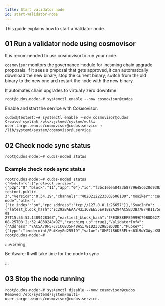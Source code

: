 ```yaml
---
title: Start validator node
id: start-validator-node
---
```


This guide explains how to start a Validator node.

## 01 Run a validator node using cosmovisor

It is recommended to use cosmovisor to run your node. 

`cosmovisor` monitors the governance module for incoming chain upgrade proposals. If it sees a proposal that gets approved, it can automatically download the new binary, stop the current binary, switch from the old binary to the new one and restart the node with the new binary.

It automates chain upgrades to virtually zero downtime. 

```shell
root@cudos-node:~# systemctl enable --now cosmovisor@cudos
```

Enable and start the service with Cosmovisor.

```shell
cudos@testnet:~# systemctl enable --now cosmovisor@cudos
Created symlink /etc/systemd/system/multi-user.target.wants/cosmovisor@cudos.service → /lib/systemd/system/cosmovisor@.service.
```

## 02 Check node sync status

```shell
root@cudos-node:~# cudos-noded status
```

### Example check node sync status

```shell 
root@cudos-node:~# cudos-noded status
{"NodeInfo":{"protocol_version":{"p2p":"8","block":"11","app":"0"},"id":"f3bc1ebea0423b87796d5c620d938a79f7a50c7a","listen_addr":"tcp://0.0.0.0:26656","network":"cudos-testnet-public-3","version":"0.34.19","channels":"40202122233038606100","moniker":"cudos-node","other":{"tx_index":"on","rpc_address":"tcp://127.0.0.1:26657"}},"SyncInfo":{"latest_block_hash":"BC292BAEAA7421168EE55EA1BE2A294AC5B33B37B74B1175A53F6ED741F4D80B","latest_app_hash":"D31FF2A770FDF6603E867477B4F0D46450F50056F4A4D5214D8B1F734A3CE136","latest_block_height":"3605101","latest_block_time":"2022-05-27T15:55:58.140942836Z","earliest_block_hash":"5FE3E88EFE9999C79B8D6271B56EE4349051FCEA290D5A512440B8BEB9662104","earliest_app_hash":"E3B0C44298FC1C149AFBF4C8996FB92427AE41E4649B934CA495991B7852B855","earliest_block_height":"3603400","earliest_block_time":"2021-08-25T08:21:32.483824849Z","catching_up":true},"ValidatorInfo":{"Address":"7AC5A70F5F271C6B35F48A51781D23329E58D3DD","PubKey":{"type":"tendermint/PubKeyEd25519","value":"8MECl86K55FL+s63L9wYGAyLXSPHrlHpcnE17rBm4vs="},"VotingPower":"0"}}
root@cudos-node:~# 
```

:::warning

Be Aware: It will take time for the node to sync

:::

## 03 Stop the node running

```shell
root@cudos-node:~# systemctl disable --now cosmovisor@cudos
Removed /etc/systemd/system/multi-user.target.wants/cosmovisor@cudos.service.
```
 






